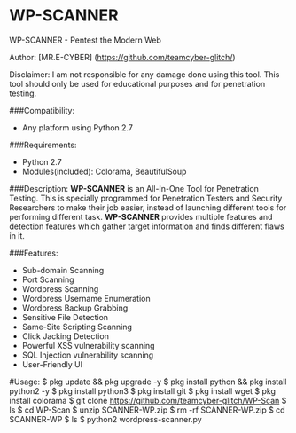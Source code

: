 # WP-SCANNER
WP-SCANNER - Pentest the Modern Web

Author: [MR.E-CYBER] (https://github.com/teamcyber-glitch/)

Disclaimer: I am not responsible for any damage done using this tool. This tool should only be used for educational purposes and for penetration testing.

###Compatibility:
* Any platform using Python 2.7

###Requirements:
* Python 2.7
* Modules(included): Colorama, BeautifulSoup

###Description:
**WP-SCANNER** is an All-In-One Tool for Penetration Testing. This is specially programmed for Penetration Testers and Security Researchers to make their job easier, instead of launching different tools for performing different task. **WP-SCANNER** provides multiple features and detection features which gather target information and finds different flaws in it. 

###Features:
* Sub-domain Scanning
* Port Scanning
* Wordpress Scanning
* Wordpress Username Enumeration
* Wordpress Backup Grabbing
* Sensitive File Detection
* Same-Site Scripting Scanning
* Click Jacking Detection
* Powerful XSS vulnerability scanning
* SQL Injection vulnerability scanning
* User-Friendly UI

#Usage:
$ pkg update && pkg upgrade -y
$ pkg install python && pkg install python2 -y
$ pkg install python3
$ pkg install git
$ pkg install wget
$ pkg install colorama
$ git clone https://github.com/teamcyber-glitch/WP-Scan
$ ls
$ cd WP-Scan
$ unzip SCANNER-WP.zip
$ rm -rf SCANNER-WP.zip
$ cd SCANNER-WP
$ ls
$ python2 wordpress-scanner.py

